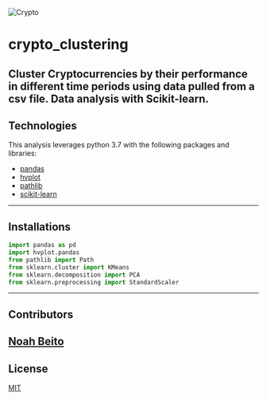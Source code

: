 ![Crypto](https://ripplecoinnews.com/wp-content/uploads/2021/08/cryptocurrency-22-1200x900.jpg)
# crypto_clustering
Cluster Cryptocurrencies by their performance in different time periods using data pulled from a csv file. Data analysis with Scikit-learn.
---
## Technologies
This analysis leverages python 3.7 with the following packages and libraries:
* [pandas](https://github.com/pandas-dev/pandas)
* [hvplot](https://github.com/holoviz/hvplot)
* [pathlib](https://github.com/python/cpython/blob/main/Lib/pathlib.py)
* [scikit-learn](https://github.com/scikit-learn/scikit-learn)

---
## Installations
```python
import pandas as pd
import hvplot.pandas
from pathlib import Path
from sklearn.cluster import KMeans
from sklearn.decomposition import PCA
from sklearn.preprocessing import StandardScaler
```
---
## Contributors
[Noah Beito](https://www.linkedin.com/in/noah-beito/)
---
## License
[MIT](https://github.com/git/git-scm.com/blob/main/MIT-LICENSE.txt)
